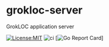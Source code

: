 # grokloc-server
GrokLOC application server

[![License:MIT](https://img.shields.io/badge/License-MIT-yellow.svg)](https://opensource.org/licenses/MIT)
![ci](https://github.com/grokloc/grokloc-server/workflows/go/badge.svg)
[![Go Report Card](https://goreportcard.com/badge/github.com/grokloc/grokloc-server)]
